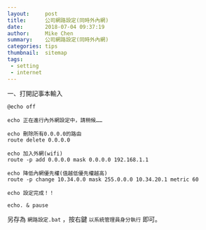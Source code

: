 ```yaml
---
layout:     post
title:      公司網路設定(同時外內網)
date:       2018-07-04 09:37:19
author:     Mike Chen
summary:    公司網路設定(同時外內網)
categories: tips
thumbnail:  sitemap
tags:
 - setting
 - internet
---
```


一、打開記事本輸入

```
@echo off

echo 正在進行內外網設定中，請稍候……

echo 刪除所有0.0.0.0的路由
route delete 0.0.0.0

echo 加入外網(wifi)
route -p add 0.0.0.0 mask 0.0.0.0 192.168.1.1

echo 降低內網優先權(值越低優先權越高)
route -p change 10.34.0.0 mask 255.0.0.0 10.34.20.1 metric 60

echo 設定完成！！

echo. & pause
```

另存為 `網路設定.bat` ，按右鍵 `以系統管理員身分執行` 即可。
